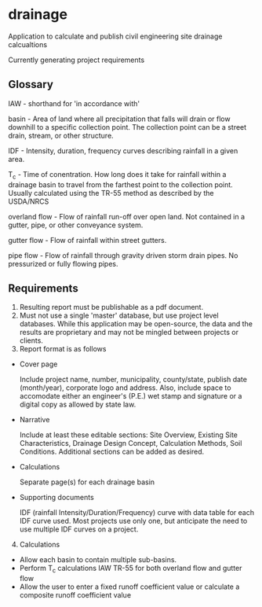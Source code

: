 # drainage
Application to calculate and publish civil engineering site drainage calcualtions

Currently generating project requirements

## Glossary
IAW - shorthand for 'in accordance with'

basin - Area of land where all precipitation that falls will drain or flow downhill to a specific collection point.  The collection point can be a street drain, stream, or other structure.

IDF - Intensity, duration, frequency curves describing rainfall in a given area.

T<sub>c</sub> - Time of conentration.  How long does it take for rainfall within a drainage basin to travel from the farthest point to the collection point. Usually calculated using the TR-55 method as described by the USDA/NRCS

overland flow - Flow of rainfall run-off over open land.  Not contained in a gutter, pipe, or other conveyance system.

gutter flow - Flow of rainfall within street gutters.

pipe flow - Flow of rainfall through gravity driven storm drain pipes.  No pressurized or fully flowing pipes.

## Requirements
1. Resulting report must be publishable as a pdf document.
2. Must not use a single 'master' database, but use project level databases.  While this application may be open-source, the data and the results are proprietary and may not be mingled between projects or clients.
3. Report format is as follows
  * Cover page
  
    Include project name, number, municipality, county/state, publish date (month/year), corporate logo and address.
    Also, include space to accomodate either an engineer's (P.E.) wet stamp and signature or a digital copy as allowed by state law.
  
  * Narrative
  
    Include at least these editable sections: Site Overview, Existing Site Characteristics, Drainage Design Concept, Calculation Methods, Soil Conditions.  Additional sections can be added as desired.
    
  * Calculations
  
    Separate page(s) for each drainage basin 
  
  * Supporting documents
  
    IDF (rainfall Intensity/Duration/Frequency) curve with data table for each IDF curve used.  Most projects use only one, but anticipate the need to use multiple IDF curves on a project.
    
4. Calculations 
  * Allow each basin to contain multiple sub-basins.
  * Perform T<sub>c</sub> calculations IAW TR-55 for both overland flow and gutter flow
  * Allow the user to enter a fixed runoff coefficient value or calculate a composite runoff coefficient value
